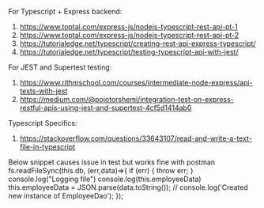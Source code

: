 For Typescript + Express backend:
1. https://www.toptal.com/express-js/nodejs-typescript-rest-api-pt-1
2. https://www.toptal.com/express-js/nodejs-typescript-rest-api-pt-2
3. https://tutorialedge.net/typescript/creating-rest-api-express-typescript/
4. https://tutorialedge.net/typescript/testing-typescript-api-with-jest/

For JEST and Supertest testing:
1. https://www.rithmschool.com/courses/intermediate-node-express/api-tests-with-jest
2. https://medium.com/@pojotorshemi/integration-test-on-express-restful-apis-using-jest-and-supertest-4cf5d1414ab0

Typescript Specifics:
1. https://stackoverflow.com/questions/33643107/read-and-write-a-text-file-in-typescript



Below snippet causes issue in test but works fine with postman
fs.readFileSync(this.db, (err,data)=>{
    if (err) {
        throw err;
    }
    console.log("Logging file")
    console.log(this.employeeData)
    this.employeeData = JSON.parse(data.toString());
    // console.log('Created new instance of EmployeeDao');
});